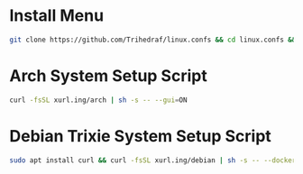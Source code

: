 # Install Menu 
```bash
git clone https://github.com/Trihedraf/linux.confs && cd linux.confs && ./install.sh
```

# Arch System Setup Script
```bash
curl -fsSL xurl.ing/arch | sh -s -- --gui=ON
```

# Debian Trixie System Setup Script
```bash
sudo apt install curl && curl -fsSL xurl.ing/debian | sh -s -- --docker=ON --tailscale=ON --zfs=ON
```

